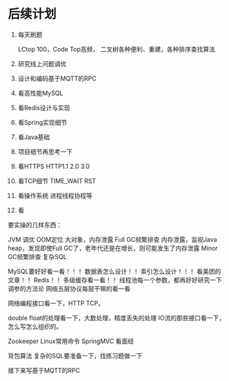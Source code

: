 # 后续计划

1. 每天刷题

   LCtop 100，Code Top高频， 二叉树各种便利、重建，各种排序查找算法

2. 研究线上问题调优

3. 设计和编码基于MQTT的RPC

4. 看高性能MySQL

5. 看Redis设计与实现

6. 看Spring实现细节

7. 看Java基础

8. 项目细节再思考一下

9. 看HTTPS HTTP1.1 2.0 3.0 

10. 看TCP细节 TIME_WAIT  RST

11. 看操作系统  进程线程协程等

12. 看





要实操的几样东西：

JVM 调优 
OOM定位 大对象，内存泄露
Full GC频繁排查 内存泄露，监视Java heap，发现即使Full GC了，老年代还是在增长，则可能发生了内存泄露
Minor GC频繁排查 
复杂SQL

MySQL要好好看一看！！！ 数据表怎么设计！！ 索引怎么设计！！！ 看美团的文章！！
Redis！！ 多级缓存看一看！！ 
线程池每一个参数，都再好好研究一下调参的方法论
网络五层协议每层干嘛的看一看

网络编程接口看一下，HTTP TCP。  

double float的处理看一下，大数处理，精度丢失的处理
IO流的那些接口看一下，怎么写怎么组织的。

Zookeeper
Linux常用命令
SpringMVC
看面经

背包算法
复杂的SQL要准备一下，找练习题做一下

接下来写基于MQTT的RPC



